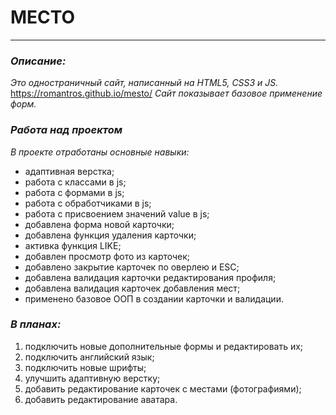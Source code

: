 # **МЕСТО**
-------------------

### ***Описание:***
_Это одностраничный сайт, написанный на HTML5, CSS3 и JS._
<https://romantros.github.io/mesto/>
_Сайт показывает базовое применение форм._

### ***Работа над проектом***
_В проекте отработаны основные навыки:_ 
* адаптивная верстка;
* работа с классами в js;
* работа с формами в js;
* работа с обработчиками в js;
* работа с присвоением значений value в js;
* добавлена форма новой карточки;
* добавлена функция удаления карточки;
* активка функция LIKE;
* добавлен просмотр фото из карточек;
* добавлено закрытие карточек по оверлею и ESC;
* добавлена валидация карточки редактирования профиля;
* добавлена валидация карточек добавления мест;
* применено базовое ООП в создании карточки и валидации.

### ***В планах:***
1. подключить новые дополнительные формы и редактировать их;
2. подключить английский язык;
3. подключить новые шрифты;
4. улучшить адаптивную верстку;
5. добавить редактирование карточек с местами (фотографиями);
6. добавить редактирование аватара.